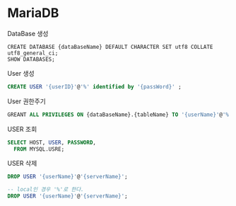 # MariaDB

DataBase 생성
```MYSQL
CREATE DATABASE {dataBaseName} DEFAULT CHARACTER SET utf8 COLLATE 
utf8_general_ci;
SHOW DATABASES;
```

User 생성
```SQL
CREATE USER '{userID}'@'%' identified by '{passWord}' ;
```

User 권한주기
```SQL
GREANT ALL PRIVILEGES ON {dataBaseName}.{tableName} TO '{userName}'@'%' IDENTIFIED BY '{passWord}' WITH GRANT OPTION ; 
```

USER 조회
```SQL
SELECT HOST, USER, PASSWORD, 
  FROM MYSQL.USRE;
```

USER 삭제
```SQL
DROP USER '{userName}'@'{serverName}';

-- local인 경우 '%'로 한다.
DROP USER '{userName}'@'{serverName}';
```